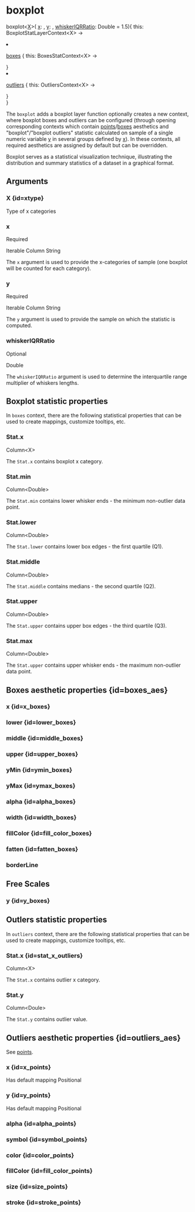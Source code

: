 # boxplot

<tldr>
<p><format style="bold" color="GoldenRod">
boxplot&lt;<a href="#xtype"><format color="Blue">X</format></a>></format>(
<a href="#x"><format style="bold" color="CadetBlue">x</format></a>:
<include from="arguments.topic" element-id="signature-of-sample-x"></include>,
<a href="#y"><format style="bold" color="CadetBlue">y</format></a>:
<include from="arguments.topic" element-id="signature-of-sample"></include>,
<a href="#whiskeriqrratio"><format style="bold" color="DarkGray">whiskerIQRRatio</format></a>: 
Double = 1.5)<format style="italic">{ this: BoxplotStatLayerContext&lt;X> -></format></p>
<list type="none">
<li>
<p><a href="#boxes_aes">boxes</a> <format style="italic">{ this: BoxesStatContext&lt;X> -></format></p>
<include from="interfaces.topic" element-id="interface-of-boxes"/>
<format style="italic">}</format>
</li>
<li>
<p><a href="#outliers_aes">outliers</a> <format style="italic">{ this: OutliersContext&lt;X> -></format></p>
<include from="interfaces.topic" element-id="interface-of-points"/>
<format style="italic">}</format>
</li>
</list>
<format style="italic">}</format>
</tldr>

The `boxplot` adds a boxplot layer
function optionally creates a new context, where boxplot boxes and outliers can be configured 
(through opening corresponding contexts which contain [points](https://kotlin.github.io/kandy/points-api.html)/[boxes](https://kotlin.github.io/kandy/boxes-api.html) 
aesthetics and "boxplot"/"boxplot outliers" statistic calculated
on sample of a single numeric variable [y](#y)
in several groups defined by [x](#x)).
In these contexts, all required aesthetics are assigned by default but can be overridden.

Boxplot serves as a statistical visualization technique,
illustrating the distribution and summary statistics of a dataset in a graphical format.

## Arguments

### X {id=xtype}

<p>Type of x categories</p>

### x

<p><format style="superscript" color="Red">Required</format> </p>
<p> 
<format style="superscript" color="#E8488B">Iterable</format> 
<format style="superscript" color="#E8488B">Column</format> 
<format style="superscript" color="#E8488B">String</format> 
</p>
<p> The <code>x</code> argument is used to provide the
x-categories of sample (one boxplot will be counted for each category). 
</p>

### y

<p><format style="superscript" color="Red">Required</format> </p>
<p> 
<format style="superscript" color="#E8488B">Iterable</format> 
<format style="superscript" color="#E8488B">Column</format> 
<format style="superscript" color="#E8488B">String</format> 
</p>
<p> The <code>y</code> argument is used to provide the sample on which the statistic is computed. 
</p>

### whiskerIQRRatio

<p> <format style="superscript" color="LightSlateGray">Optional</format> </p>
<p> <format style="superscript" color="#E8488B">Double</format></p>
<p> The <code>whiskerIQRRatio</code> argument is used to determine the
interquartile range multiplier of whiskers lengths.</p>

## Boxplot statistic properties

In `boxes` context, there are the following statistical properties that can be used
to create mappings, customize tooltips, etc.

### Stat.x

<p><format style="superscript" color="#E8488B">Column&lt;X></format></p>
<p>The <code>Stat.x</code> contains boxplot x category. 
</p>

### Stat.min

<p><format style="superscript" color="#E8488B">Column&lt;Double></format></p>
<p>The <code>Stat.min</code> contains lower whisker ends - the minimum non-outlier data point. 
</p>

### Stat.lower

<p><format style="superscript" color="#E8488B">Column&lt;Double></format></p>
<p>The <code>Stat.lower</code> contains lower box edges - the first quartile (Q1).
</p>

### Stat.middle

<p><format style="superscript" color="#E8488B">Column&lt;Double></format></p>
<p>The <code>Stat.middle</code> contains medians - the second quartile (Q2).
</p>

### Stat.upper

<p><format style="superscript" color="#E8488B">Column&lt;Double></format></p>
<p>The <code>Stat.upper</code> contains upper box edges - the third quartile (Q3). 
</p>

### Stat.max

<p><format style="superscript" color="#E8488B">Column&lt;Double></format></p>
<p>The <code>Stat.upper</code> contains upper whisker ends - the maximum non-outlier data point. 
</p>

## Boxes aesthetic properties {id=boxes_aes}

### x {id=x_boxes}

<include from="properties.topic" element-id="x-property-default"/>

### lower {id=lower_boxes}

<include from="properties.topic" element-id="req-position-aes-desc-default"/>

<include from="properties.topic" element-id="lower-property-desc"/>

### middle {id=middle_boxes}

<include from="properties.topic" element-id="req-position-aes-desc-default"/>

<include from="properties.topic" element-id="middle-property-desc"/>

### upper {id=upper_boxes}

<include from="properties.topic" element-id="req-position-aes-desc-default"/>

<include from="properties.topic" element-id="upper-property-desc"/>

### yMin {id=ymin_boxes}

<include from="properties.topic" element-id="yMin-property-default"/>

### yMax {id=ymax_boxes}

<include from="properties.topic" element-id="yMax-property-default"/>

### alpha {id=alpha_boxes}

<include from="properties.topic" element-id="alpha-property"/>

### width {id=width_boxes}

<include from="properties.topic" element-id="width-property"/>

### fillColor {id=fill_color_boxes}

<include from="properties.topic" element-id="fillColor-property"/>

### fatten {id=fatten_boxes}

<include from="properties.topic" element-id="fatten-property"/>

### borderLine

<include from="properties.topic" element-id="borderLine-property"/>

## Free Scales

### y {id=y_boxes}

<include from="properties.topic" element-id="yFree-property"/>

## Outlers statistic properties

In `outliers` context, there are the following statistical properties that can be used
to create mappings, customize tooltips, etc.

### Stat.x {id=stat_x_outliers}

<p><format style="superscript" color="#E8488B">Column&lt;X></format></p>
<p>The <code>Stat.x</code> contains outlier x category. 
</p>

### Stat.y

<p><format style="superscript" color="#E8488B">Column&lt;Doule></format></p>
<p>The <code>Stat.y</code> contains outlier value. 
</p>

## Outliers aesthetic properties {id=outliers_aes}

See [points](https://kotlin.github.io/kandy/points-api.html).

### x {id=x_points}

<p>
<format style="superscript" color="Green">Has default mapping</format> 
<format style="superscript" color="#89CFF0">Positional</format> 
</p>
<include from="properties.topic" element-id="x-property-desc"/>

### y {id=y_points}

<p>
<format style="superscript" color="Green">Has default mapping</format> 
<format style="superscript" color="#89CFF0">Positional</format> 
</p>
<include from="properties.topic" element-id="y-property-desc"/>

### alpha {id=alpha_points}

<include from="properties.topic" element-id="alpha-property"/>

### symbol {id=symbol_points}

<include from="properties.topic" element-id="symbol-property"/>

### color {id=color_points}

<include from="properties.topic" element-id="color-property"/>

### fillColor {id=fill_color_points}

<include from="properties.topic" element-id="fillColor-property"/>

### size {id=size_points}

<include from="properties.topic" element-id="size-property"/>

### stroke {id=stroke_points}

<include from="properties.topic" element-id="stroke-point-property"/>
